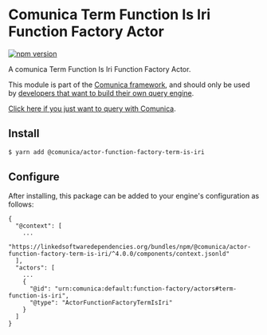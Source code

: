 # Comunica Term Function Is Iri Function Factory Actor

[![npm version](https://badge.fury.io/js/%40comunica%2Factor-function-factory-term-function-is-iri.svg)](https://www.npmjs.com/package/@comunica/actor-function-factory-term-is-iri)

A comunica Term Function Is Iri Function Factory Actor.

This module is part of the [Comunica framework](https://github.com/comunica/comunica),
and should only be used by [developers that want to build their own query engine](https://comunica.dev/docs/modify/).

[Click here if you just want to query with Comunica](https://comunica.dev/docs/query/).

## Install

```bash
$ yarn add @comunica/actor-function-factory-term-is-iri
```

## Configure

After installing, this package can be added to your engine's configuration as follows:
```text
{
  "@context": [
    ...
    "https://linkedsoftwaredependencies.org/bundles/npm/@comunica/actor-function-factory-term-is-iri/^4.0.0/components/context.jsonld"
  ],
  "actors": [
    ...
    {
      "@id": "urn:comunica:default:function-factory/actors#term-function-is-iri",
      "@type": "ActorFunctionFactoryTermIsIri"
    }
  ]
}
```
